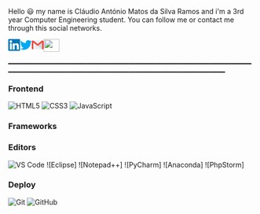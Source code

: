 Hello 😃 my name is Cláudio António Matos da Silva Ramos and i'm a 3rd year Computer Engineering student.
You can follow me or contact me through this social networks.

<a href="https://www.linkedin.com/in/claudioamsramos/"><img align="left" alt="Tiago | Linkedin" width="24px"                            src="https://github.com/hargun79/hargun79/blob/master/Assets/Linkedin.svg" /></a>

<a href="https://twitter.com/camsramos92"><img align="left" alt="Cláudio | Twitter" width="24px" src="https://github.com/hargun79/hargun79/blob/master/Assets/Twitter.svg" /></a>

<a href="mailto:claudioamsramos@hotmail.com"><img align="left" alt="Cláudio | Gmail" width="24px" src="https://github.com/hargun79/hargun79/blob/master/Assets/Gmail.svg" /></a>

<a href="https://discord.gg/eT89Qust"><img align="left" src="https://github.com/gauravghongde/social-icons/blob/master/PNG/Color/Discord.png" width="32px" height="26px"/></a>

<br>
<br>
▁▁▁▁▁▁▁▁▁▁▁▁▁▁▁▁▁▁▁▁▁▁▁▁▁▁▁▁▁▁▁▁▁▁▁▁▁▁▁▁▁▁▁▁▁▁▁▁▁▁▁▁▁▁▁▁▁▁▁▁▁▁▁▁▁▁▁▁▁▁▁▁▁▁▁▁▁▁▁▁▁▁▁▁▁▁▁
<br>


### Frontend

![HTML5](https://img.shields.io/badge/-HTML5-%23E44D27?style=flat-square&logo=html5&logoColor=ffffff)
![CSS3](https://img.shields.io/badge/-CSS3-%231572B6?style=flat-square&logo=css3)
![JavaScript](https://img.shields.io/badge/-JavaScript-black?style=flat-square&logo=javascript)

### Frameworks

### Editors

![VS Code](http://img.shields.io/badge/-VS%20Code-007ACC?style=flat-square&logo=visual-studio-code)
![Eclipse]
![Notepad++]
![PyCharm]
![Anaconda]
![PhpStorm]

### Deploy

![Git](https://img.shields.io/badge/-Git-black?style=flat-square&logo=git)
![GitHub](https://img.shields.io/badge/-GitHub-181717?style=flat-square&logo=github)


